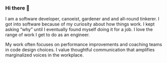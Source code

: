 ### Hi there 👋

I am a software developer, canoeist, gardener and and all-round tinkerer. I got into software because of my curiosity about how things work. I kept asking “why” until I eventually found myself doing it for a job. I love the range of work I get to do as an engineer.

My work often focuses on performance improvements and coaching teams in code design choices. I value thoughtful communication that amplifies marginalized voices in the workplace.
